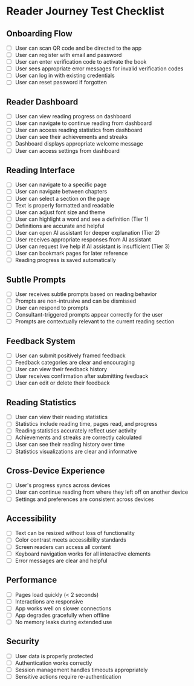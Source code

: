 # Reader Journey Test Checklist

## Onboarding Flow
- [ ] User can scan QR code and be directed to the app
- [ ] User can register with email and password
- [ ] User can enter verification code to activate the book
- [ ] User sees appropriate error messages for invalid verification codes
- [ ] User can log in with existing credentials
- [ ] User can reset password if forgotten

## Reader Dashboard
- [ ] User can view reading progress on dashboard
- [ ] User can navigate to continue reading from dashboard
- [ ] User can access reading statistics from dashboard
- [ ] User can see their achievements and streaks
- [ ] Dashboard displays appropriate welcome message
- [ ] User can access settings from dashboard

## Reading Interface
- [ ] User can navigate to a specific page
- [ ] User can navigate between chapters
- [ ] User can select a section on the page
- [ ] Text is properly formatted and readable
- [ ] User can adjust font size and theme
- [ ] User can highlight a word and see a definition (Tier 1)
- [ ] Definitions are accurate and helpful
- [ ] User can open AI assistant for deeper explanation (Tier 2)
- [ ] User receives appropriate responses from AI assistant
- [ ] User can request live help if AI assistant is insufficient (Tier 3)
- [ ] User can bookmark pages for later reference
- [ ] Reading progress is saved automatically

## Subtle Prompts
- [ ] User receives subtle prompts based on reading behavior
- [ ] Prompts are non-intrusive and can be dismissed
- [ ] User can respond to prompts
- [ ] Consultant-triggered prompts appear correctly for the user
- [ ] Prompts are contextually relevant to the current reading section

## Feedback System
- [ ] User can submit positively framed feedback
- [ ] Feedback categories are clear and encouraging
- [ ] User can view their feedback history
- [ ] User receives confirmation after submitting feedback
- [ ] User can edit or delete their feedback

## Reading Statistics
- [ ] User can view their reading statistics
- [ ] Statistics include reading time, pages read, and progress
- [ ] Reading statistics accurately reflect user activity
- [ ] Achievements and streaks are correctly calculated
- [ ] User can see their reading history over time
- [ ] Statistics visualizations are clear and informative

## Cross-Device Experience
- [ ] User's progress syncs across devices
- [ ] User can continue reading from where they left off on another device
- [ ] Settings and preferences are consistent across devices

## Accessibility
- [ ] Text can be resized without loss of functionality
- [ ] Color contrast meets accessibility standards
- [ ] Screen readers can access all content
- [ ] Keyboard navigation works for all interactive elements
- [ ] Error messages are clear and helpful

## Performance
- [ ] Pages load quickly (< 2 seconds)
- [ ] Interactions are responsive
- [ ] App works well on slower connections
- [ ] App degrades gracefully when offline
- [ ] No memory leaks during extended use

## Security
- [ ] User data is properly protected
- [ ] Authentication works correctly
- [ ] Session management handles timeouts appropriately
- [ ] Sensitive actions require re-authentication
